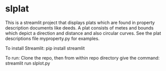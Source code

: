 # slplat

This is a streamlit project that displays plats which are found in property description documents like deeds.   A plat consists of metes and bounds which depict a direction and distance and also circular curves.   See the plat descriptions file myproperty.py for examples.

To install Streamlit:
  pip install streamlit

To run:
  Clone the repo, then from within repo directory give the command: streamlit run slplot.py
